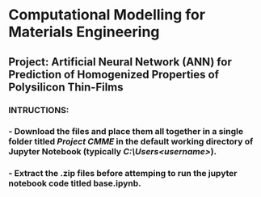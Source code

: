 # Computational Modelling for Materials Engineering
## Project: Artificial Neural Network (ANN) for Prediction of Homogenized Properties of Polysilicon Thin-Films 
### INTRUCTIONS: 
### - Download the files and place them all together in a single folder titled *Project CMME* in the default working directory of Jupyter Notebook (typically *C:\Users\<username>*). 
### - Extract the .zip files before attemping to run the jupyter notebook code titled **base.ipynb**.

